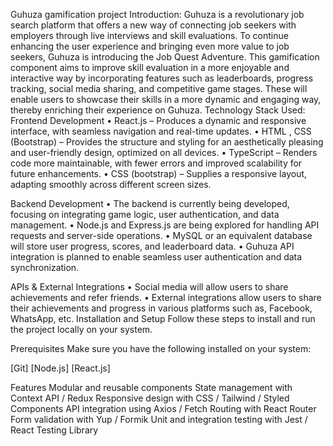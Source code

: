 Guhuza gamification project
Introduction:
Guhuza is a revolutionary job search platform that offers a new way of connecting job seekers with employers through live interviews and skill evaluations. To continue enhancing the user experience and bringing even more value to job seekers, Guhuza is introducing the Job Quest Adventure. This gamification component aims to improve skill evaluation in a more enjoyable and interactive way by incorporating features such as leaderboards, progress tracking, social media sharing, and competitive game stages. These will enable users to showcase their skills in a more dynamic and engaging way, thereby enriching their experience on Guhuza.
 Technology Stack Used:
Frontend Development 
•	React.js – Produces a dynamic and responsive interface, with seamless navigation and real-time updates.
•	HTML , CSS (Bootstrap) – Provides the structure and styling for an aesthetically pleasing and user-friendly design, optimized on all devices.
•	TypeScript – Renders code more maintainable, with fewer errors and improved scalability for future enhancements.
•	CSS (bootstrap) – Supplies a responsive layout, adapting smoothly across different screen sizes.

Backend Development 
•	The backend is currently being developed, focusing on integrating game logic, user authentication, and data management.
•	Node.js and Express.js are being explored for handling API requests and server-side operations.
•	MySQL or an equivalent database will store user progress, scores, and leaderboard data.
•	Guhuza API integration is planned to enable seamless user authentication and data synchronization.

APIs & External Integrations 
•	Social media will allow users to share achievements and refer friends.
•	External integrations allow users to share their achievements and progress in various platforms such as, Facebook, WhatsApp, etc.
Installation and Setup
Follow these steps to install and run the project locally on your system.

Prerequisites
Make sure you have the following installed on your system:

[Git]
[Node.js]
[React.js]

Features
Modular and reusable components
State management with Context API / Redux
Responsive design with CSS / Tailwind / Styled Components
API integration using Axios / Fetch
Routing with React Router
Form validation with Yup / Formik
Unit and integration testing with Jest / React Testing Library
